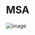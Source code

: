 # MSA
![image](https://user-images.githubusercontent.com/21349804/48928579-dfa7a580-ef23-11e8-8960-0adb9d111869.png)
